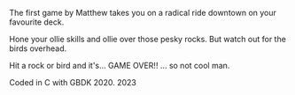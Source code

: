 The first game by Matthew takes you on a radical ride downtown on your favourite deck.

Hone your ollie skills and ollie over those pesky rocks. But watch out for the birds overhead.

Hit a rock or bird and it's...
GAME OVER!!
... so not cool man.

Coded in C with GBDK 2020.
2023
